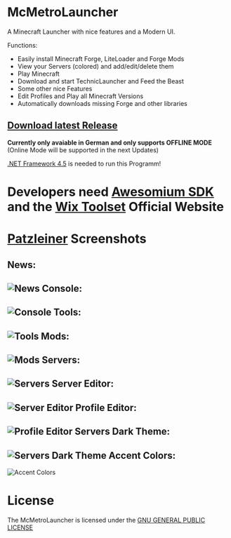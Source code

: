    McMetroLauncher
=====================
A Minecraft Launcher with nice features and a Modern UI.

Functions:
- Easily install Minecraft Forge, LiteLoader and Forge Mods
- View your Servers (colored) and add/edit/delete them
- Play Minecraft
- Download and start TechnicLauncher and Feed the Beast
- Some other nice Features
- Edit Profiles and Play all Minecraft Versions
- Automatically downloads missing Forge and other libraries

[Download latest Release](http://patzleiner.net/download/McMetroLauncher.msi)
----------
**Currently only avaiable in German and only supports OFFLINE MODE**
(Online Mode will be supported in the next Updates)

[.NET Framework 4.5](http://www.microsoft.com/de-de/download/details.aspx?id=30653) is needed to run this Programm!

Developers need [Awesomium SDK](http://awesomium.com/) and the [Wix Toolset](http://wixtoolset.org/)
  Official Website
=====================
[Patzleiner](http://patzleiner.net)
  Screenshots
=====================
News:
------------------------------------------------------------
![News](http://patzleiner.net/mcmetrolauncher/images/mcmetrolauncher_news.png)
Console:
------------------------------------------------------------
![Console](http://patzleiner.net/mcmetrolauncher/images/mcmetrolauncher_console.png)
Tools:
------------------------------------------------------------
![Tools](http://patzleiner.net/mcmetrolauncher/images/mcmetrolauncher_tools.png)
Mods:
------------------------------------------------------------
![Mods](http://patzleiner.net/mcmetrolauncher/images/mcmetrolauncher_mods.png)
Servers:
------------------------------------------------------------
![Servers](http://patzleiner.net/mcmetrolauncher/images/mcmetrolauncher_servers.png)
Server Editor:
------------------------------------------------------------
![Server Editor](http://patzleiner.net/mcmetrolauncher/images/mcmetrolauncher_server_editor.png)
Profile Editor:
------------------------------------------------------------
![Profile Editor](http://patzleiner.net/mcmetrolauncher/images/mcmetrolauncher_profile_editor.png)
Servers Dark Theme:
------------------------------------------------------------
![Servers Dark Theme](http://patzleiner.net/mcmetrolauncher/images/mcmetrolauncher_servers_dark.png)
Accent Colors:
------------------------------------------------------------
![Accent Colors](http://patzleiner.net/mcmetrolauncher/images/mcmetrolauncher_accents.png)

  License
=====================

The McMetroLauncher is licensed under the [GNU GENERAL PUBLIC LICENSE](LICENSE)
